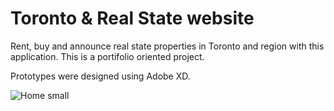 # Toronto & Real State website

Rent, buy and announce real state properties in Toronto and region with this application.
This is a portifolio oriented project.

Prototypes were designed using Adobe XD.

![Home small](https://user-images.githubusercontent.com/20521850/122690882-733bd280-d202-11eb-9015-dffe3bd619da.png)
